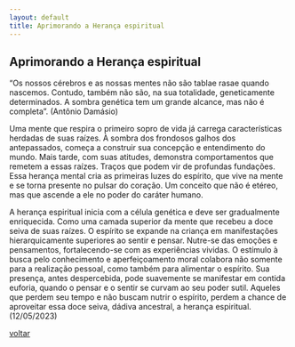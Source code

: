 ```yaml
---
layout: default
title: Aprimorando a Herança espiritual
--- 
```


## Aprimorando a Herança espiritual

“Os nossos cérebros e as nossas mentes não são tablae rasae quando nascemos. Contudo, também não são, na sua totalidade, geneticamente determinados.  A sombra genética tem um grande alcance, mas não é completa”. (Antônio Damásio)

Uma mente que respira o primeiro sopro de vida já carrega características herdadas de suas raízes. À sombra dos frondosos galhos dos antepassados, começa a construir sua concepção e entendimento do mundo. Mais tarde, com suas atitudes, demonstra comportamentos que remetem a essas raízes. Traços que podem vir de profundas fundações. Essa herança mental cria as primeiras luzes do espírito, que vive na mente e se torna presente no pulsar do coração. Um conceito que não é etéreo, mas que ascende a ele no poder do caráter humano.

A herança espiritual inicia com a célula genética e deve ser gradualmente enriquecida. Como uma camada superior da mente que recebeu a doce seiva de suas raízes. O espírito se expande na criança em manifestações hierarquicamente superiores ao sentir e pensar. Nutre-se das emoções e pensamentos, fortalecendo-se com as experiências vividas. O estímulo à busca pelo conhecimento e aperfeiçoamento moral colabora não somente para a realização pessoal, como também para alimentar o espírito. Sua presença, antes despercebida, pode suavemente se manifestar em contida euforia, quando o pensar e o sentir se curvam ao seu poder sutil. Aqueles que perdem seu tempo e não buscam nutrir o espírito, perdem a chance de aproveitar essa doce seiva, dádiva ancestral, a herança espiritual. (12/05/2023)

[voltar](./)